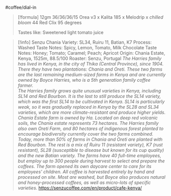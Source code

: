 #coffee/dial-in 

> [!formula] 
> 12gm
> 36/36/36/15
> Orea v3 x Kalita 185 x Melodrip x *chilled bloom*
> 44 Red Clix
> 95 degrees
> 
> Tastes like: Sweetened light tomato juice


> [!info] Senzu Chania
> Variety: SL34, Ruiru 11, Batian, K7
> Process: Washed
> Taste Notes: Spicy, Lemon, Tomato, Milk Chocolate
> Taste Notes: Honey; Tomato; Caramel; Peach; Apricot
> Origin: Chania Estate, Kenya, 1525m, 88.5/100
> Roaster: Senzu, Portugal
> *The Harries family has lived in Kenya, in the city of Thika (Central Province), since 1904. There they have two plantations: Chania and Oreti. These two farms are the last remaining medium-sized farms in Kenya and are currently owned by Boyce Harries, who is a 5th generation family coffee farmer.*  
*The Harries family grows quite unusual varieties in Kenya, including SL14 and Red Bourbon. It is the last to still produce the SL14 variety, which was the first SL14 to be cultivated in Kenya. SL14 is particularly weak, so it was gradually replaced in Kenya by the SL28 and SL34 varieties, which are more climate-resistant and produce higher yields.*  
*Chania Estate farm is owned by Ha. Located on deep red volcanic soils, the Chania estate represents 73 hectares. The Harries family also own Oreti Farm, and 80 hectares of indigenous forest planted to encourage biodiversity currently cover the two farms combined. Today, more than 50% of farms in Chania and Oreti are planted with Red Bourbon. The rest is a mix of Ruiru 11 (resistant variety), K7 (rust resistant), SL28 (susceptible to disease but known for its cup quality) and the new Batian variety. The farms have 40 full-time employees, but employ up to 300 people during harvest to select and prepare the coffees. The farm opened its own daycare center to care for its employees' children. All coffee is harvested entirely by hand and processed on site. Most are washed, but Boyce also produces natural and honey-processed coffees, as well as micro-lots of specific varieties.*
> https://senzucoffee.com/en/product/cafe-kenya/


